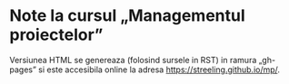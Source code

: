 # Note la cursul „Managementul proiectelor”

Versiunea HTML se genereaza (folosind sursele in RST) in ramura „gh-pages” si este accesibila online la adresa https://streeling.github.io/mp/. 